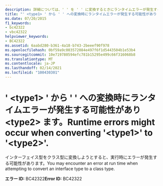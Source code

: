 ```yaml
---
description: 詳細については、' ' を ' ' に変換するときにランタイムエラーが発生する可能性があり <type1> <type2> ます。
title: "' <type1> ' から ' ' への変換時にランタイムエラーが発生する可能性があり <type2> ます。"
ms.date: 07/20/2015
f1_keywords:
- bc42322
- vbc42322
helpviewer_keywords:
- BC42322
ms.assetid: 6aabd280-b361-4a18-b743-2beeef90f978
ms.openlocfilehash: 0bf59a9c003572084e497f6f1d5443504b1e53b4
ms.sourcegitcommit: 10e719780594efc781b15295e499c66f316068b8
ms.translationtype: MT
ms.contentlocale: ja-JP
ms.lasthandoff: 02/14/2021
ms.locfileid: "100430301"
---
```

# <a name="runtime-errors-might-occur-when-converting-type1-to-type2"></a><span data-ttu-id="cd666-103">' \<type1> ' から ' ' への変換時にランタイムエラーが発生する可能性があり \<type2> ます。</span><span class="sxs-lookup"><span data-stu-id="cd666-103">Runtime errors might occur when converting '\<type1>' to '\<type2>'.</span></span>

<span data-ttu-id="cd666-104">インターフェイス型をクラス型に変換しようとすると、実行時にエラーが発生する可能性があります。</span><span class="sxs-lookup"><span data-stu-id="cd666-104">You may encounter an error at run time when attempting to convert an interface type to a class type.</span></span>

<span data-ttu-id="cd666-105">**エラー ID:** BC42322</span><span class="sxs-lookup"><span data-stu-id="cd666-105">**Error ID:** BC42322</span></span>
